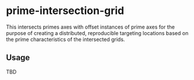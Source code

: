 prime-intersection-grid
=======================

This intersects primes axes with offset instances of prime axes for the purpose of creating a distributed, reproducible targeting locations based on the prime characteristics of the intersected grids. 

Usage
-----

TBD